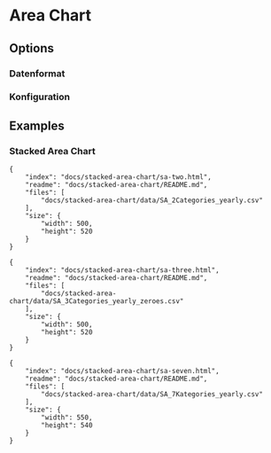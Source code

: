 # Area Chart

## Options

### Datenformat

### Konfiguration

## Examples

### Stacked Area Chart

```project
{
    "index": "docs/stacked-area-chart/sa-two.html",
    "readme": "docs/stacked-area-chart/README.md",
    "files": [
        "docs/stacked-area-chart/data/SA_2Categories_yearly.csv"
    ],
    "size": {
        "width": 500,
        "height": 520
    }
}
```

```project
{
    "index": "docs/stacked-area-chart/sa-three.html",
    "readme": "docs/stacked-area-chart/README.md",
    "files": [
        "docs/stacked-area-chart/data/SA_3Categories_yearly_zeroes.csv"
    ],
    "size": {
        "width": 500,
        "height": 520
    }
}
```

```project
{
    "index": "docs/stacked-area-chart/sa-seven.html",
    "readme": "docs/stacked-area-chart/README.md",
    "files": [
        "docs/stacked-area-chart/data/SA_7Kategories_yearly.csv"
    ],
    "size": {
        "width": 550,
        "height": 540
    }
}
```
